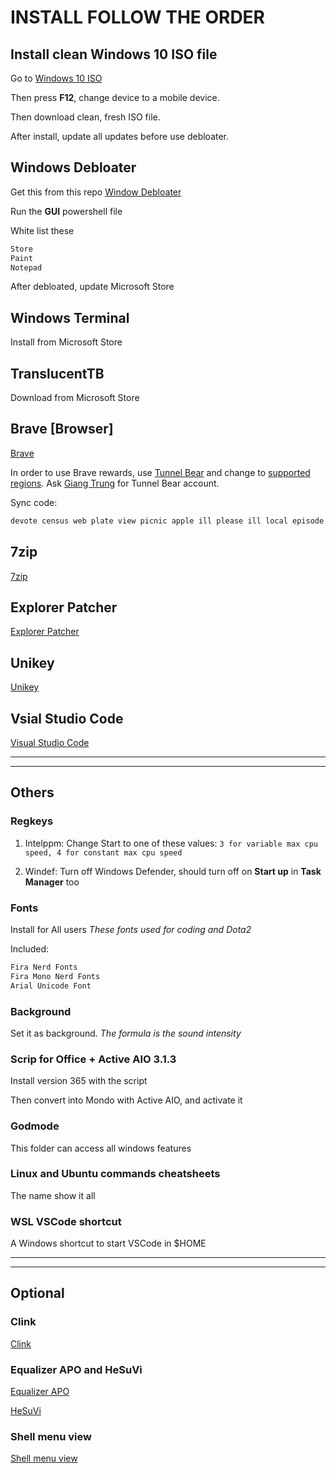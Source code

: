 # INSTALL FOLLOW THE ORDER

## Install clean Windows 10 ISO file

Go to
[Windows 10 ISO](https://www.microsoft.com/en-us/software-download/windows10ISO)

Then press **F12**, change device to a mobile device.

Then download clean, fresh ISO file.

After install, update all updates before use debloater.

## Windows Debloater

Get this from this repo [Window Debloater](https://github.com/Sycnex/Windows10Debloater)

Run the **GUI** powershell file

White list these

```md
Store
Paint
Notepad
```

After debloated, update Microsoft Store

## Windows Terminal

Install from Microsoft Store

## TranslucentTB

Download from Microsoft Store

## Brave [Browser]

[Brave](https://brave.com/)

In order to use Brave rewards, use [Tunnel Bear](https://www.tunnelbear.com/) and change to [supported regions](https://brave.com/transparency/). Ask [Giang Trung](https://www.facebook.com/giangnguyen.thanhtrung) for Tunnel Bear account.

Sync code:

```md
devote census web plate view picnic apple ill please ill local episode mammal grow pride random clown ski gather chef leave chaos color marriage artist
```

## 7zip

[7zip](https://www.7-zip.org/)

## Explorer Patcher

[Explorer Patcher](https://github.com/valinet/ExplorerPatcher)

## Unikey

[Unikey](https://www.unikey.org/)

## Vsial Studio Code

[Visual Studio Code](https://code.visualstudio.com/download)

---
---

## Others

### Regkeys

1. Intelppm: Change Start to one of these values: ```3 for variable max cpu speed, 4 for constant max cpu speed```

2. Windef: Turn off Windows Defender, should turn off on **Start up** in **Task Manager** too

### Fonts

Install for All users
*These fonts used for coding and Dota2*

Included:

```md
Fira Nerd Fonts
Fira Mono Nerd Fonts
Arial Unicode Font
```

### Background

Set it as background.
*The formula is the sound intensity*

### Scrip for Office + Active AIO 3.1.3

Install version 365 with the script

Then convert into Mondo with Active AIO, and activate it

### Godmode

This folder can access all windows features

### Linux and Ubuntu commands cheatsheets

The name show it all

### WSL VSCode shortcut

A Windows shortcut to start VSCode in $HOME

---
---

## Optional

### Clink

[Clink](https://github.com/chrisant996/clink)

### Equalizer APO and HeSuVi

[Equalizer APO](https://sourceforge.net/projects/equalizerapo/)

[HeSuVi](https://sourceforge.net/projects/hesuvi/)

### Shell menu view

[Shell menu view](http://www.nirsoft.net/utils/shell_menu_view.html)
